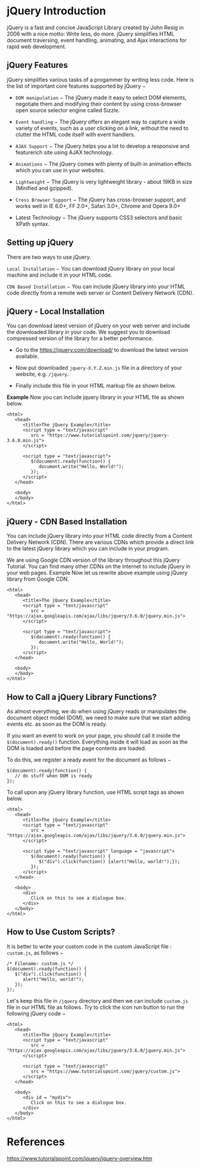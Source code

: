 # jQuery Introduction

jQuery is a fast and concise JavaScript Library created by John Resig in 2006 with a nice motto: Write less, do more. jQuery simplifies HTML document traversing, event handling, animating, and Ajax interactions for rapid web development.

## jQuery Features
jQuery simplifies various tasks of a progammer by writing less code. Here is the list of important core features supported by jQuery −

- `DOM manipulation` − The jQuery made it easy to select DOM elements, negotiate them and modifying their content by using cross-browser open source selector engine called Sizzle.

- `Event handling` − The jQuery offers an elegant way to capture a wide variety of events, such as a user clicking on a link, without the need to clutter the HTML code itself with event handlers.

- `AJAX Support` − The jQuery helps you a lot to develop a responsive and featurerich site using AJAX technology.

- `Animations` − The jQuery comes with plenty of built-in animation effects which you can use in your websites.

- `Lightweight` − The jQuery is very lightweight library - about 19KB in size (Minified and gzipped).

- `Cross Browser Support` − The jQuery has cross-browser support, and works well in IE 6.0+, FF 2.0+, Safari 3.0+, Chrome and Opera 9.0+

- Latest Technology − The jQuery supports CSS3 selectors and basic XPath syntax.

## Setting up jQuery
There are two ways to use jQuery.

`Local Installation` − You can download jQuery library on your local machine and include it in your HTML code.

`CDN Based Installation` − You can include jQuery library into your HTML code directly from a remote web server or Content Delivery Network (CDN).

## jQuery - Local Installation
You can download latest version of jQuery on your web server and include the downloaded library in your code. We suggest you to download compressed version of the library for a better performance.

- Go to the https://jquery.com/download/ to download the latest version available.

- Now put downloaded `jquery-X.Y.Z.min.js` file in a directory of your website, e.g. `/jquery`.

- Finally include this file in your HTML markup file as shown below.

**Example**
Now you can include jquery library in your HTML file as shown below.
```
<html>
   <head>
      <title>The jQuery Example</title>
      <script type = "text/javascript"
         src = "https://www.tutorialspoint.com/jquery/jquery-3.6.0.min.js">
      </script>

      <script type = "text/javascript">
         $(document).ready(function() {
            document.write("Hello, World!");
         });
      </script>
   </head>

   <body>
   </body>
</html>
```

## jQuery - CDN Based Installation
You can include jQuery library into your HTML code directly from a Content Delivery Network (CDN). There are various CDNs which provide a direct link to the latest jQuery library which you can include in your program.

We are using Google CDN version of the library throughout this jQuery Tutorial. You can find many other CDNs on the internet to include jQuery in your web pages.
Example
Now let us rewrite above example using jQuery library from Google CDN.
```
<html>
   <head>
      <title>The jQuery Example</title>
      <script type = "text/javascript"
         src = "https://ajax.googleapis.com/ajax/libs/jquery/3.6.0/jquery.min.js">
      </script>

      <script type = "text/javascript">
         $(document).ready(function() {
            document.write("Hello, World!");
         });
      </script>
   </head>

   <body>
   </body>
</html>
```

## How to Call a jQuery Library Functions?
As almost everything, we do when using jQuery reads or manipulates the document object model (DOM), we need to make sure that we start adding events etc. as soon as the DOM is ready.

If you want an event to work on your page, you should call it inside the `$(document).ready()` function. Everything inside it will load as soon as the DOM is loaded and before the page contents are loaded.

To do this, we register a ready event for the document as follows −
```
$(document).ready(function() {
   // do stuff when DOM is ready
});
```
To call upon any jQuery library function, use HTML script tags as shown below.
```
<html>
   <head>
      <title>The jQuery Example</title>
      <script type = "text/javascript"
         src = "https://ajax.googleapis.com/ajax/libs/jquery/3.6.0/jquery.min.js">
      </script>

      <script type = "text/javascript" language = "javascript">
         $(document).ready(function() {
            $("div").click(function() {alert("Hello, world!");});
         });
      </script>
   </head>

   <body>
      <div>
         Click on this to see a dialogue box.
      </div>
   </body>
</html>
```

## How to Use Custom Scripts?
It is better to write your custom code in the custom JavaScript file : `custom.js`, as follows −
```
/* Filename: custom.js */
$(document).ready(function() {
   $("div").click(function() {
      alert("Hello, world!");
   });
});
```
Let's keep this file in `/jquery` directory and then we can include `custom.js` file in our HTML file as follows. Try to click the icon run button to run the following jQuery code −
```
<html>
   <head>
      <title>The jQuery Example</title>
      <script type = "text/javascript"
         src = "https://ajax.googleapis.com/ajax/libs/jquery/3.6.0/jquery.min.js">
      </script>

      <script type = "text/javascript"
         src = "https://www.tutorialspoint.com/jquery/custom.js">
      </script>
   </head>

   <body>
      <div id = "mydiv">
         Click on this to see a dialogue box.
      </div>
   </body>
</html>
```


# References
https://www.tutorialspoint.com/jquery/jquery-overview.htm
